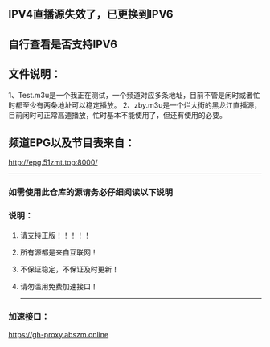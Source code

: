 ## IPV4直播源失效了，已更换到IPV6
## 自行查看是否支持IPV6
## 文件说明：
   1、Test.m3u是一个我正在测试，一个频道对应多条地址，目前不管是闲时或者忙时都至少有两条地址可以稳定播放。
   2、zby.m3u是一个烂大街的黑龙江直播源，目前闲时可正常高速播放，忙时基本不能使用了，但还有使用的必要。
## 频道EPG以及节目表来自：
http://epg.51zmt.top:8000/

   ------   ------   ------
   
### 如需使用此仓库的源请务必仔细阅读以下说明

### 说明：

1. 请支持正版！！！！！

2. 所有源都是来自互联网！

3. 不保证稳定，不保证及时更新！

4. 请勿滥用免费加速接口！

   ------    ------   ------

### 加速接口：
https://gh-proxy.abszm.online
